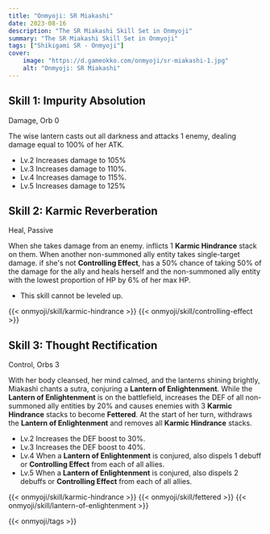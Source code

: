 ```yaml
---
title: "Onmyoji: SR Miakashi"
date: 2023-08-16
description: "The SR Miakashi Skill Set in Onmyoji"
summary: "The SR Miakashi Skill Set in Onmyoji"   
tags: ["Shikigami SR - Onmyoji"]
cover:
    image: "https://d.gameokko.com/onmyoji/sr-miakashi-1.jpg" 
    alt: "Onmyoji: SR Miakashi"  
---
```


## Skill 1: Impurity Absolution
Damage, Orb 0

The wise lantern casts out all darkness and attacks 1 enemy, dealing damage equal to 100% of her ATK.

- Lv.2 Increases damage to 105%
- Lv.3 Increases damage to 110%.
- Lv.4 Increases damage to 115%.
- Lv.5 Increases damage to 125%
  
## Skill 2: Karmic Reverberation
Heal, Passive

When she takes damage from an enemy. inflicts 1 **Karmic Hindrance** stack on them. When another non-summoned ally entity takes single-target damage. if she's not **Controlling Effect**, has a 50% chance of taking 50% of the damage for the ally and heals herself and the non-summoned ally entity with the lowest proportion of HP by 6% of her max HP.

- This skill cannot be leveled up.
 
{{< onmyoji/skill/karmic-hindrance >}}
{{< onmyoji/skill/controlling-effect >}}

## Skill 3: Thought Rectification
Control, Orbs 3

With her body cleansed, her mind calmed, and the lanterns shining brightly, Miakashi chants a sutra, conjuring a **Lantern of Enlightenment**. While the **Lantern of Enlightenment** is on the battlefield, increases the DEF of all non-summoned ally entities by 20% and causes enemies with 3 **Karmic Hindrance** stacks to become **Fettered**. At the start of her turn, withdraws the **Lantern of Enlightenment** and removes all **Karmic Hindrance** stacks.

- Lv.2 Increases the DEF boost to 30%.
- Lv.3 Increases the DEF boost to 40%.
- Lv.4 When a **Lantern of Enlightenment** is conjured, also dispels 1 debuff or **Controlling Effect** from each of all allies.
- Lv.5 When a **Lantern of Enlightenment** is conjured, also dispels 2 debuffs or **Controlling Effect** from each of all allies.

{{< onmyoji/skill/karmic-hindrance >}}
{{< onmyoji/skill/fettered >}}
{{< onmyoji/skill/lantern-of-enlightenment >}}

{{< onmyoji/tags >}}